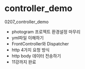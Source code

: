 # controller_demo
0207_controller_demo
- photogram 프로젝트 환경설정 마무리 
- yml파일 이해하기
- FrontController와 Dispatcher
- http 4가지 요청 방식
- http body 데이터 전송하기
- 11강까지 완료 
